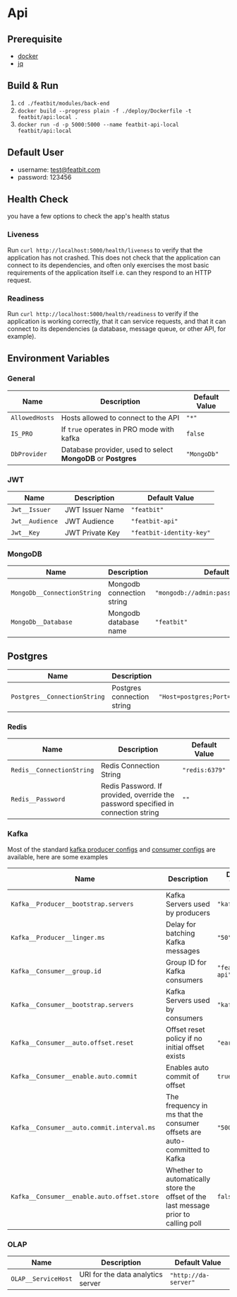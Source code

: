 # Api

## Prerequisite

- [docker](https://www.docker.com/)
- [jq](https://stedolan.github.io/jq/)

## Build & Run

1. `cd ./featbit/modules/back-end`
2. `docker build --progress plain -f ./deploy/Dockerfile -t featbit/api:local .`
3. `docker run -d -p 5000:5000 --name featbit-api-local featbit/api:local`

## Default User

- username: test@featbit.com
- password: 123456

## Health Check

you have a few options to check the app's health status

### Liveness

Run `curl http://localhost:5000/health/liveness` to verify that the application has not crashed. This does not check
that the application can connect to its dependencies, and often only exercises the most basic requirements of the
application itself i.e. can they respond to an HTTP request.

### Readiness

Run `curl http://localhost:5000/health/readiness` to verify if the application is working correctly, that it can service
requests, and that it can connect to its dependencies (a database, message queue, or other API, for example).

## Environment Variables

### General

| Name           | Description                                                   | Default Value |
|----------------|---------------------------------------------------------------|---------------|
| `AllowedHosts` | Hosts allowed to connect to the API                           | `"*"`         |
| `IS_PRO`       | If `true` operates in PRO mode with kafka                     | `false`       |
| `DbProvider`   | Database provider, used to select **MongoDB** or **Postgres** | `"MongoDb"`   |

### JWT

| Name            | Description     | Default Value            |
|-----------------|-----------------|--------------------------|
| `Jwt__Issuer`   | JWT Issuer Name | `"featbit"`              |
| `Jwt__Audience` | JWT Audience    | `"featbit-api"`          |
| `Jwt__Key`      | JWT Private Key | `"featbit-identity-key"` |

### MongoDB

| Name                        | Description               | Default Value                              |
|-----------------------------|---------------------------|--------------------------------------------|
| `MongoDb__ConnectionString` | Mongodb connection string | `"mongodb://admin:password@mongodb:27017"` |
| `MongoDb__Database`         | Mongodb database name     | `"featbit"`                                |

## Postgres

| Name                         | Description                | Default Value                                                                        |
|------------------------------|----------------------------|--------------------------------------------------------------------------------------|
| `Postgres__ConnectionString` | Postgres connection string | `"Host=postgres;Port=5432;Username=postgres;Password=0tJXCokSvOB8;Database=featbit"` |

### Redis

| Name                      | Description                                                                       | Default Value  |
|---------------------------|-----------------------------------------------------------------------------------|----------------|
| `Redis__ConnectionString` | Redis Connection String                                                           | `"redis:6379"` |
| `Redis__Password`         | Redis Password. If provided, override the password specified in connection string | `""`           |

### Kafka

Most of the standard [kafka producer configs](https://kafka.apache.org/documentation/#producerconfigs)
and [consumer configs](https://kafka.apache.org/documentation/#consumerconfigs) are available, here are some examples

| Name                                        | Description                                                                         | Default Value   |
|---------------------------------------------|-------------------------------------------------------------------------------------|-----------------|
| `Kafka__Producer__bootstrap.servers`        | Kafka Servers used by producers                                                     | `"kafka:9092"`  |
| `Kafka__Producer__linger.ms`                | Delay for batching Kafka messages                                                   | `"50"`          |
| `Kafka__Consumer__group.id`                 | Group ID for Kafka consumers                                                        | `"featbit-api"` |
| `Kafka__Consumer__bootstrap.servers`        | Kafka Servers used by consumers                                                     | `"kafka:9092"`  |
| `Kafka__Consumer__auto.offset.reset`        | Offset reset policy if no initial offset exists                                     | `"earliest"`    |
| `Kafka__Consumer__enable.auto.commit`       | Enables auto commit of offset                                                       | `true`          |
| `Kafka__Consumer__auto.commit.interval.ms`  | The frequency in ms that the consumer offsets are auto-committed to Kafka           | `"5000"`        |
| `Kafka__Consumer__enable.auto.offset.store` | Whether to automatically store the offset of the last message prior to calling poll | `false`         |

### OLAP

| Name                | Description                       | Default Value        |
|---------------------|-----------------------------------|----------------------|
| `OLAP__ServiceHost` | URI for the data analytics server | `"http://da-server"` |